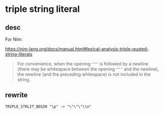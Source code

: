 
# triple string literal

## desc

For Nim:

<https://nim-lang.org/docs/manual.html#lexical-analysis-triple-quoted-string-literals>

> For convenience, when the opening `"""` is followed by a newline (there may be whitespace between the opening `"""` and the newline), the newline (and the preceding whitespace) is not included in the string.


## rewrite

```
TRIPLE_STRLIT_BEGIN "\p" -> "\"\"\"\\n"
```

